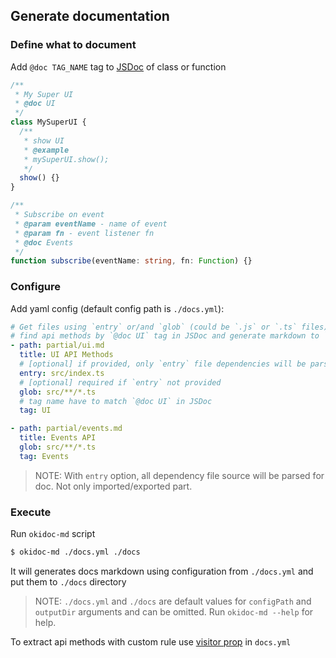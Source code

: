 ## Generate documentation

### Define what to document

Add `@doc TAG_NAME` tag to [JSDoc](http://usejsdoc.org) of class or function

```typescript
/**
 * My Super UI
 * @doc UI
 */
class MySuperUI {
  /**
   * show UI
   * @example
   * mySuperUI.show();
   */
  show() {}
}

/**
 * Subscribe on event
 * @param eventName - name of event
 * @param fn - event listener fn
 * @doc Events
 */
function subscribe(eventName: string, fn: Function) {}
```

### Configure

Add yaml config (default config path is `./docs.yml`):

```yaml
# Get files using `entry` or/and `glob` (could be `.js` or `.ts` files),
# find api methods by `@doc UI` tag in JSDoc and generate markdown to `partial/ui.md` file.
- path: partial/ui.md
  title: UI API Methods
  # [optional] if provided, only `entry` file dependencies will be parsed
  entry: src/index.ts
  # [optional] required if `entry` not provided
  glob: src/**/*.ts
  # tag name have to match `@doc UI` in JSDoc
  tag: UI

- path: partial/events.md
  title: Events API
  glob: src/**/*.ts
  tag: Events
```

> NOTE: With `entry` option, all dependency file source will be parsed for doc. Not only imported/exported part.

### Execute

Run `okidoc-md` script

```sh
$ okidoc-md ./docs.yml ./docs
```

It will generates docs markdown using configuration from `./docs.yml` and put them to `./docs` directory

> NOTE: `./docs.yml` and `./docs` are default values for `configPath` and `outputDir` arguments and can be omitted.
> Run `okidoc-md --help` for help.

To extract api methods with custom rule use [visitor prop](./okidoc-md-visitor) in `docs.yml`
